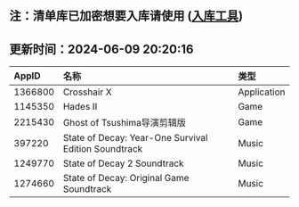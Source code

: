 ## 注：清单库已加密想要入库请使用 ([入库工具](https://github.com/BlankTMing/ManifestAutoUpdate/releases))

## 更新时间：2024-06-09 20:20:16
| AppID | 名称 | 类型  |
| :-------------------- | :----------------------------- | :----------- |
| 1366800 | Crosshair X| Application |
| 1145350 | Hades II| Game |
| 2215430 | Ghost of Tsushima导演剪辑版| Game |
| 397220 | State of Decay: Year-One Survival Edition Soundtrack| Music |
| 1249770 | State of Decay 2 Soundtrack| Music |
| 1274660 | State of Decay: Original Game Soundtrack| Music |
